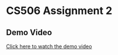# CS506 Assignment 2

## Demo Video

[Click here to watch the demo video](https://github.com/weixcss/CS506-Assignment-2/blob/main/demo.mov)

